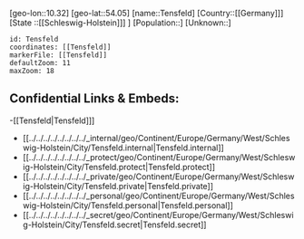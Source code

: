 ﻿---
location: [54.05,10.32]
mapzoom: [7,12] 
mapmarker: city 
type: City
tags:
- geo/City


SpocWebEntityId: 34811
isDeleted: false
confidential: public

---
[geo-lon::10.32]
[geo-lat::54.05]
[name::Tensfeld]
[Country::[[Germany]]]
[State ::[[Schleswig-Holstein]]] ]
[Population::]
[Unknown::]


```leaflet
id: Tensfeld
coordinates: [[Tensfeld]]
markerFile: [[Tensfeld]]
defaultZoom: 11 
maxZoom: 18
```


## Confidential Links & Embeds: 
-[[Tensfeld|Tensfeld]]] 
- [[../../../../../../../../_internal/geo/Continent/Europe/Germany/West/Schleswig-Holstein/City/Tensfeld.internal|Tensfeld.internal]] 
- [[../../../../../../../../_protect/geo/Continent/Europe/Germany/West/Schleswig-Holstein/City/Tensfeld.protect|Tensfeld.protect]] 
- [[../../../../../../../../_private/geo/Continent/Europe/Germany/West/Schleswig-Holstein/City/Tensfeld.private|Tensfeld.private]] 
- [[../../../../../../../../_personal/geo/Continent/Europe/Germany/West/Schleswig-Holstein/City/Tensfeld.personal|Tensfeld.personal]] 
- [[../../../../../../../../_secret/geo/Continent/Europe/Germany/West/Schleswig-Holstein/City/Tensfeld.secret|Tensfeld.secret]] 
